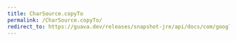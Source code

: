 ```yaml
---
title: CharSource.copyTo
permalink: /CharSource.copyTo/
redirect_to: https://guava.dev/releases/snapshot-jre/api/docs/com/google/common/io/CharSource.html#copyTo-java.lang.Appendable-
---
```

